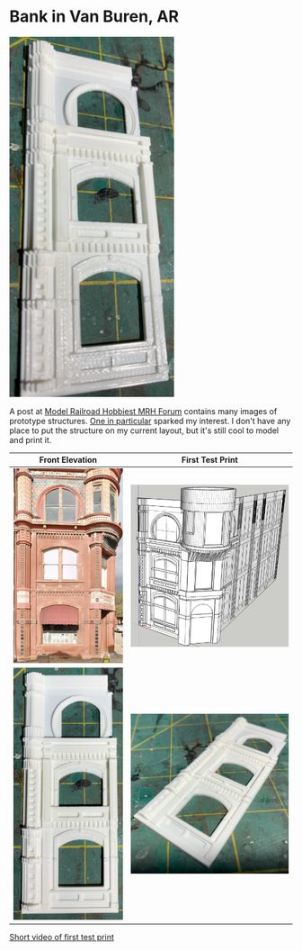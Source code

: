 # Bank in Van Buren, AR

![Front Elevation](IMG_1327.png)

A post at [Model Railroad Hobbiest MRH Forum](https://forum.mrhmag.com/post/interesting-prototype-structure-library-12629898?trail=275) contains many images of prototype structures. [One in particular](https://tile.loc.gov/storage-services/service/pnp/mrg/04000/04046v.jpg) sparked my interest. I don't have any place to put the structure on my current layout, but it's still cool to model and print it.

Front Elevation         |   First Test Print                   
:----------------------------------:|:----------------------------------:
![](prototypeFRontElevation.png) | ![](draft3DModel.png)
![](IMG_1328.png)  |  ![](IMG_1330.png)

[Short video of first test print](testPrintVideo720p.mp4)
